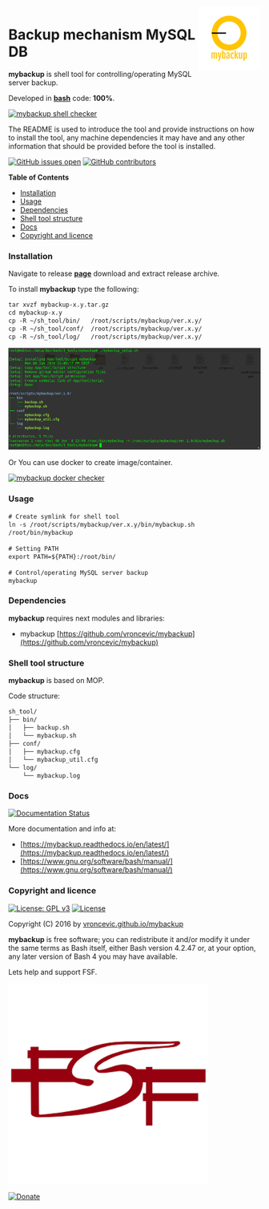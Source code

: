 <img align="right" src="https://raw.githubusercontent.com/vroncevic/mybackup/dev/docs/mybackup_logo.png" width="25%">

# Backup mechanism MySQL DB

**mybackup** is shell tool for controlling/operating MySQL server backup.

Developed in **[bash](https://en.wikipedia.org/wiki/Bash_(Unix_shell))** code: **100%**.

[![mybackup shell checker](https://github.com/vroncevic/mybackup/workflows/mybackup%20shell%20checker/badge.svg)](https://github.com/vroncevic/mybackup/actions?query=workflow%3A%22mybackup+shell+checker%22)

The README is used to introduce the tool and provide instructions on
how to install the tool, any machine dependencies it may have and any
other information that should be provided before the tool is installed.

[![GitHub issues open](https://img.shields.io/github/issues/vroncevic/mybackup.svg)](https://github.com/vroncevic/mybackup/issues) [![GitHub contributors](https://img.shields.io/github/contributors/vroncevic/mybackup.svg)](https://github.com/vroncevic/mybackup/graphs/contributors)

<!-- START doctoc generated TOC please keep comment here to allow auto update -->
<!-- DON'T EDIT THIS SECTION, INSTEAD RE-RUN doctoc TO UPDATE -->
**Table of Contents**

- [Installation](#installation)
- [Usage](#usage)
- [Dependencies](#dependencies)
- [Shell tool structure](#shell-tool-structure)
- [Docs](#docs)
- [Copyright and licence](#copyright-and-licence)

<!-- END doctoc generated TOC please keep comment here to allow auto update -->

### Installation

Navigate to release **[page](https://github.com/vroncevic/mybackup/releases)** download and extract release archive.

To install **mybackup** type the following:

```
tar xvzf mybackup-x.y.tar.gz
cd mybackup-x.y
cp -R ~/sh_tool/bin/   /root/scripts/mybackup/ver.x.y/
cp -R ~/sh_tool/conf/  /root/scripts/mybackup/ver.x.y/
cp -R ~/sh_tool/log/   /root/scripts/mybackup/ver.x.y/
```
![alt tag](https://raw.githubusercontent.com/vroncevic/mybackup/dev/docs/setup_tree.png)

Or You can use docker to create image/container.

[![mybackup docker checker](https://github.com/vroncevic/mybackup/workflows/mybackup%20docker%20checker/badge.svg)](https://github.com/vroncevic/mybackup/actions?query=workflow%3A%22mybackup+docker+checker%22)

### Usage

```
# Create symlink for shell tool
ln -s /root/scripts/mybackup/ver.x.y/bin/mybackup.sh /root/bin/mybackup

# Setting PATH
export PATH=${PATH}:/root/bin/

# Control/operating MySQL server backup
mybackup
```

### Dependencies

**mybackup** requires next modules and libraries:
* mybackup [https://github.com/vroncevic/mybackup](https://github.com/vroncevic/mybackup)

### Shell tool structure

**mybackup** is based on MOP.

Code structure:
```
sh_tool/
├── bin/
│   ├── backup.sh
│   └── mybackup.sh
├── conf/
│   ├── mybackup.cfg
│   └── mybackup_util.cfg
└── log/
    └── mybackup.log
```

### Docs

[![Documentation Status](https://readthedocs.org/projects/mybackup/badge/?version=latest)](https://mybackup.readthedocs.io/projects/mybackup/en/latest/?badge=latest)

More documentation and info at:
* [https://mybackup.readthedocs.io/en/latest/](https://mybackup.readthedocs.io/en/latest/)
* [https://www.gnu.org/software/bash/manual/](https://www.gnu.org/software/bash/manual/)

### Copyright and licence

[![License: GPL v3](https://img.shields.io/badge/License-GPLv3-blue.svg)](https://www.gnu.org/licenses/gpl-3.0) [![License](https://img.shields.io/badge/License-Apache%202.0-blue.svg)](https://opensource.org/licenses/Apache-2.0)

Copyright (C) 2016 by [vroncevic.github.io/mybackup](https://vroncevic.github.io/mybackup)

**mybackup** is free software; you can redistribute it and/or modify
it under the same terms as Bash itself, either Bash version 4.2.47 or,
at your option, any later version of Bash 4 you may have available.

Lets help and support FSF.

[![Free Software Foundation](https://raw.githubusercontent.com/vroncevic/mybackup/dev/docs/fsf-logo_1.png)](https://my.fsf.org/)

[![Donate](https://www.paypalobjects.com/en_US/i/btn/btn_donateCC_LG.gif)](https://my.fsf.org/donate/)

